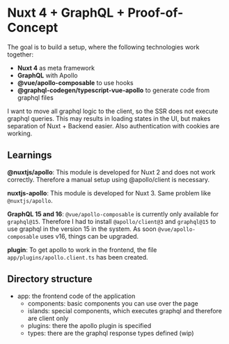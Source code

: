 # Nuxt 4 + GraphQL + Proof-of-Concept

The goal is to build a setup, where the following technologies work together:

- **Nuxt 4** as meta framework
- **GraphQL** with Apollo
- **@vue/apollo-composable** to use hooks
- **@graphql-codegen/typescript-vue-apollo** to generate code from graphql files

I want to move all graphql logic to the client, so the SSR does not execute graphql queries.
This may results in loading states in the UI, but makes separation of Nuxt + Backend easier.
Also authentication with cookies are working.



## Learnings

**@nuxtjs/apollo**: This module is developed for Nuxt 2 and does not work correctly.
Therefore a manual setup using @apollo/client is necessary.

**nuxtjs-apollo**: This module is developed for Nuxt 3.
Same problem like `@nuxtjs/apollo`.

**GraphQL 15 and 16**: `@vue/apollo-composable` is currently only available for
`graphql@15`. Therefore I had to install `@apollo/client@3` and `graphql@15` to
use graphql in the version 15 in the system. As soon `@vue/apollo-composable` uses
v16, things can be upgraded.

**plugin**: To get apollo to work in the frontend, the file `app/plugins/apollo.client.ts`
has been created.


## Directory structure

- app: the frontend code of the application
    - components: basic components you can use over the page
    - islands: special components, which executes graphql and therefore are client only
    - plugins: there the apollo plugin is specified
    - types: there are the graphql response types defined (wip)
